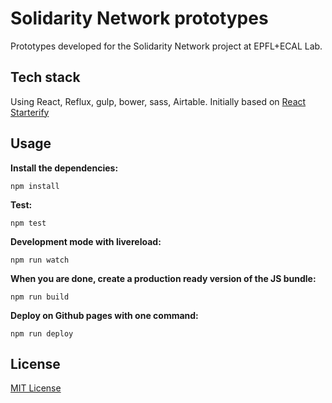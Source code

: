 # Solidarity Network prototypes

Prototypes developed for the Solidarity Network project at EPFL+ECAL Lab.

## Tech stack

Using React, Reflux, gulp, bower, sass, Airtable. Initially based on [React Starterify](https://github.com/Granze/react-starterify)

## Usage

__Install the dependencies:__

`npm install`

__Test:__

`npm test`

__Development mode with livereload:__

`npm run watch`

__When you are done, create a production ready version of the JS bundle:__

`npm run build`

__Deploy on Github pages with one command:__

`npm run deploy`

## License

[MIT License](http://opensource.org/licenses/MIT)

